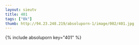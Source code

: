 ```yaml
--- 
layout: sieutv
title: 401
tags: ["0k"]
thumb: http://94.23.248.219/absoluporn-1/image/002/401.jpg
---
```

{% include absoluporn key="401" %} 

